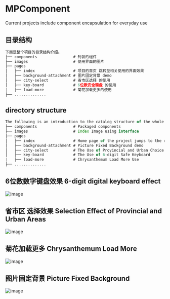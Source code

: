 # MPComponent
Current projects include component encapsulation for everyday use
## 目录结构 
```js
下面是整个项目的目录结构介绍。
├── components                # 封装的组件
├── images                    # 使用界面的图片
├── pages
│   ├── index                 # 项目的首页 跳转至相关使用的界面效果
│   ├── background-attachment # 图片固定背景 demo
│   ├── city-select           # 省市区选择 的使用
│   ├── key-board             # 6位数安全键盘 的使用
|   ├── load-more             # 菊花加载更多的使用
├── ..............           
```
## directory structure 
```js
The following is an introduction to the catalog structure of the whole project。
├── components                # Packaged components
├── images                    # Index Image using interface
├── pages
│   ├── index                 # Home page of the project jumps to the relevant user interface effect
│   ├── background-attachment # Picture Fixed Background demo
│   ├── city-select           # The Use of Provincial and Urban Choice
│   ├── key-board             # The Use of 6-digit Safe Keyboard
|   ├── load-more             # Chrysanthemum Load More Use
├── ..............           
```
## 6位数数字键盘效果   6-digit digital keyboard effect
![image](https://upload-images.jianshu.io/upload_images/7465865-1485ded5d729692a.gif?imageMogr2/auto-orient/strip)
## 省市区 选择效果     Selection Effect of Provincial and Urban Areas
![image](https://upload-images.jianshu.io/upload_images/7465865-6d8febb833f8a1cd.gif?imageMogr2/auto-orient/strip)
## 菊花加载更多        Chrysanthemum Load More
![image](https://upload-images.jianshu.io/upload_images/7465865-30817c206665cdec.gif?imageMogr2/auto-orient/strip)
## 图片固定背景        Picture Fixed Background
![image](https://upload-images.jianshu.io/upload_images/7465865-7f1d9e92a2e8648c.gif?imageMogr2/auto-orient/strip)

